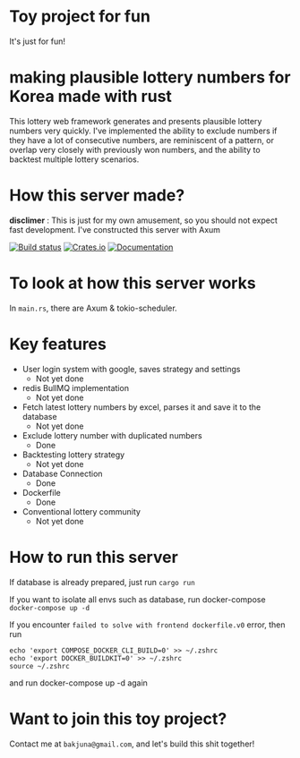 # Toy project for fun
It's just for fun!

# making plausible lottery numbers for Korea made with rust
This lottery web framework generates and presents plausible lottery numbers very quickly. I've implemented the ability to exclude numbers if they have a lot of consecutive numbers, are reminiscent of a pattern, or overlap very closely with previously won numbers, and the ability to backtest multiple lottery scenarios.

# How this server made?
**disclimer** : This is just for my own amusement, so you should not expect fast development.
I've constructed this server with Axum

[![Build status](https://github.com/tokio-rs/axum/actions/workflows/CI.yml/badge.svg?branch=main)](https://github.com/tokio-rs/axum/actions/workflows/CI.yml)
[![Crates.io](https://img.shields.io/crates/v/axum)](https://crates.io/crates/axum)
[![Documentation](https://docs.rs/axum/badge.svg)](https://docs.rs/axum)

# To look at how this server works
In `main.rs`, there are Axum & tokio-scheduler.

# Key features
- User login system with google, saves strategy and settings
  - Not yet done
- redis BullMQ implementation
   - Not yet done
- Fetch latest lottery numbers by excel, parses it and save it to the database
  - Not yet done
- Exclude lottery number with duplicated numbers
  - Done
- Backtesting lottery strategy
  - Not yet done
- Database Connection
  - Done
- Dockerfile
  - Done
- Conventional lottery community
  - Not yet done

# How to run this server
If database is already prepared, just run
```cargo run```

If you want to isolate all envs such as database, run docker-compose
```docker-compose up -d```

If you encounter `failed to solve with frontend dockerfile.v0` error, then run
```
echo 'export COMPOSE_DOCKER_CLI_BUILD=0' >> ~/.zshrc
echo 'export DOCKER_BUILDKIT=0' >> ~/.zshrc
source ~/.zshrc
```
and run docker-compose up -d again

# Want to join this toy project?
Contact me at `bakjuna@gmail.com`, and let's build this shit together!